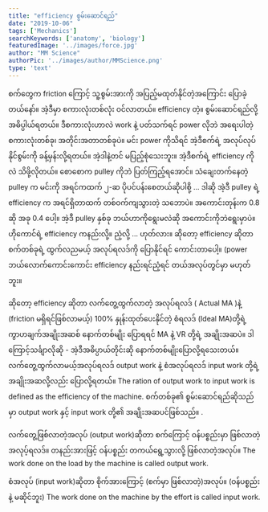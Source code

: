 ```yaml
---
title: "efficiency စွမ်းဆောင်ရည်"
date: "2019-10-06"
tags: ['Mechanics']
searchKeywords: ['anatomy', 'biology']
featuredImage: '../images/force.jpg'
author: "MM Science"
authorPic: '../images/author/MMScience.png'
type: 'text'
---
```

စက်တွေက friction ကြောင့် သူ့စွမ်းအားကို အပြည့်မထုတ်နိုင်တဲ့အကြောင်း ပြောခဲ့တယ်နော်။ အဲ့ဒီမှာ စကားလုံးတစ်လုံး ဝင်လာတယ်။ efficiency တဲ့။ စွမ်းဆောင်ရည်လို့ အဓိပ္ပါယ်ရတယ်။ ဒီစကားလုံးဟာလဲ work နဲ့ ပတ်သက်ရင် power လိုဘဲ အရေးပါတဲ့ စကားလုံးတစ်ခု၊ အတိုင်းအတာတစ်ခုပဲ။ မင်း power ကိုသိရင် အဲ့ဒီစက်ရဲ့ အလုပ်လုပ်နိုင်စွမ်းကို ခန့်မှန်းလို့ရတယ်။ အဲ့ဒါနဲ့တင် မပြည့်စုံသေးဘူး။ အဲ့ဒီစက်ရဲ့ efficiency ကိုလဲ သိဖို့လိုတယ်။ စောစောက pulley ကိုဘဲ ပြတ်ကြည့်ရအောင်။ သံချေးတက်နေတဲ့ pulley က မင်းကို အရင်ကထက် ၂-ဆ ပိုပင်ပန်းစေတယ်ဆိုပါစို့ ... ဒါဆို အဲ့ဒီ pulley ရဲ့ efficiency က အရင်ရှိတာထက် တစ်ဝက်ကျသွားတဲ့ သဘောပဲ။ အကောင်းတုန်းက 0.8 ဆို အခု 0.4 ပေါ့။ အဲ့ဒီ pulley နှစ်ခု ဘယ်ဟာကိုရွေးမလဲဆို အကောင်းကိုဘဲရွေးမှာပဲ။ ဟိုကောင်ရဲ့ efficiency ကနည်းလို့။ ညံ့လို့ ... ဟုတ်လား။ ဆိုတော့ efficiency ဆိုတာ စက်တစ်ခုရဲ့ ထွက်လညမယ့် အလုပ်ရလဒ်ကို ပြောနိုင်ရင် ကောင်းတာပေါ့။ (power ဘယ်လောက်ကောင်းကောင်း efficiency နည်းရင်ညံ့ရင် တယ်အလုပ်တွင်မှာ မဟုတ်ဘူး။

ဆိုတော့ efficiency ဆိုတာ လက်တွေ့ထွက်လာတဲ့ အလုပ်ရလဒ် ( Actual MA )နဲ့ (friction မရှိရင်ဖြစ်လာမယ့်) 100% နှုန်းထုတ်ပေးနိုင်တဲ့ စံရလဒ် (Ideal MA)တို့ရဲ့ကွာဟချက်အချိုးအဆစ် နောက်တစ်မျိုး ပြောရရင် MA နဲ့ VR တို့ရဲ့ အချိုးအဆပဲ။ ဒါကြောင့်သင်္ချာလိုဆို -
အဲ့ဒီအဓိပ္ပာယ်တိုင်းဆို နောက်တစ်မျိုးပြောလို့ရသေးတယ်။ လက်တွေ့ထွက်လာမယ့်အလုပ်ရလဒ် output work နဲ့ စံအလုပ်ရလဒ် input work တို့ရဲ့ အချိုးအဆလို့လည်း ပြောလို့ရတယ်။
The ration of output work to input work is defined as the efficiency of the machine.
စက်တစ်ခု၏ စွမ်းဆောင်ရည်ဆိုသည်မှာ output work နှင့် input work တို့၏ အချိုးအဆပင်ဖြစ်သည်။ .

လက်တွေ့ဖြစ်လာတဲ့အလုပ် (output work)ဆိုတာ စက်ကြောင့် ဝန်ပစ္စည်းမှာ ဖြစ်လာတဲ့ အလုပ့်ရလဒ်။ တနည်းအားဖြင့် ဝန်ပစ္စည်း တကယ်ရွေ့သွားလို့ ဖြစ်လာတဲ့အလုပ်။
The work done on the load by the machine is called output work.

စံအလုပ် (input work)ဆိုတာ စိုက်အားကြောင့် (စက်မှာ ဖြစ်လာတဲ့)အလုပ်။ (ဝန်ပစ္စည်းနဲ့ မဆိုင်ဘူး)
The work done on the machine by the effort is called input work.